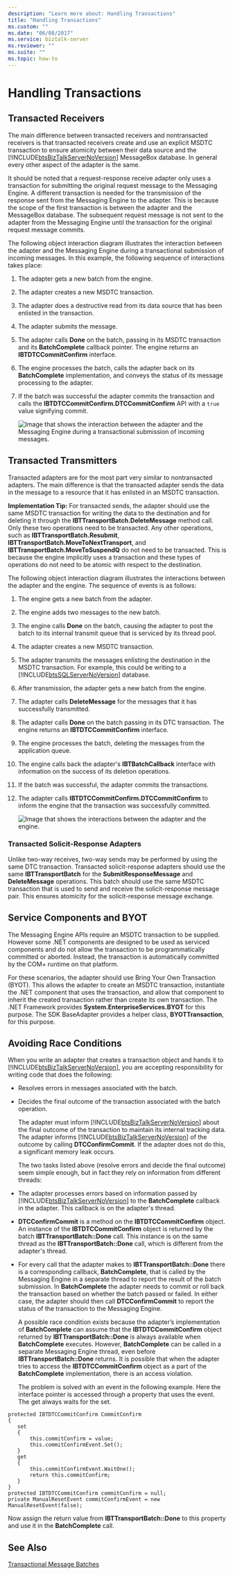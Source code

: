 ```yaml
---
description: "Learn more about: Handling Transactions"
title: "Handling Transactions"
ms.custom: ""
ms.date: "06/08/2017"
ms.service: biztalk-server
ms.reviewer: ""
ms.suite: ""
ms.topic: how-to
---
```

# Handling Transactions
## Transacted Receivers  
 The main difference between transacted receivers and nontransacted receivers is that transacted receivers create and use an explicit MSDTC transaction to ensure atomicity between their data source and the [!INCLUDE[btsBizTalkServerNoVersion](../includes/btsbiztalkservernoversion-md.md)] MessageBox database. In general every other aspect of the adapter is the same.  
  
 It should be noted that a request-response receive adapter only uses a transaction for submitting the original request message to the Messaging Engine. A different transaction is needed for the transmission of the response sent from the Messaging Engine to the adapter. This is because the scope of the first transaction is between the adapter and the MessageBox database. The subsequent request message is not sent to the adapter from the Messaging Engine until the transaction for the original request message commits.  
  
 The following object interaction diagram illustrates the interaction between the adapter and the Messaging Engine during a transactional submission of incoming messages. In this example, the following sequence of interactions takes place:  
  
1. The adapter gets a new batch from the engine.  
  
2. The adapter creates a new MSDTC transaction.  
  
3. The adapter does a destructive read from its data source that has been enlisted in the transaction.  
  
4. The adapter submits the message.  
  
5. The adapter calls **Done** on the batch, passing in its MSDTC transaction and its **BatchComplete** callback pointer. The engine returns an **IBTDTCCommitConfirm** interface.  
  
6. The engine processes the batch, calls the adapter back on its **BatchComplete** implementation, and conveys the status of its message processing to the adapter.  
  
7. If the batch was successful the adapter commits the transaction and calls the **IBTDTCCommitConfirm.DTCCommitConfirm** API with a `true` value signifying commit.  
  
   ![Image that shows the interaction between the adapter and the Messaging Engine during a transactional submission of incoming messages.](../core/media/transactedreceiver.gif "TransactedReceiver")  
  
## Transacted Transmitters  
 Transacted adapters are for the most part very similar to nontransacted adapters. The main difference is that the transacted adapter sends the data in the message to a resource that it has enlisted in an MSDTC transaction.  
  
 **Implementation Tip:** For transacted sends, the adapter should use the same MSDTC transaction for writing the data to the destination and for deleting it through the **IBTTransportBatch.DeleteMessage** method call. Only these two operations need to be transacted. Any other operations, such as **IBTTransportBatch.Resubmit**, **IBTTransportBatch.MoveToNextTransport**, and **IBTTransportBatch.MoveToSuspendQ** do not need to be transacted. This is because the engine implicitly uses a transaction and these types of operations do not need to be atomic with respect to the destination.  
  
 The following object interaction diagram illustrates the interactions between the adapter and the engine. The sequence of events is as follows:  
  
1. The engine gets a new batch from the adapter.  
  
2. The engine adds two messages to the new batch.  
  
3. The engine calls **Done** on the batch, causing the adapter to post the batch to its internal transmit queue that is serviced by its thread pool.  
  
4. The adapter creates a new MSDTC transaction.  
  
5. The adapter transmits the messages enlisting the destination in the MSDTC transaction. For example, this could be writing to a [!INCLUDE[btsSQLServerNoVersion](../includes/btssqlservernoversion-md.md)] database.  
  
6. After transmission, the adapter gets a new batch from the engine.  
  
7. The adapter calls **DeleteMessage** for the messages that it has successfully transmitted.  
  
8. The adapter calls **Done** on the batch passing in its DTC transaction. The engine returns an **IBTDTCCommitConfirm** interface.  
  
9. The engine processes the batch, deleting the messages from the application queue.  
  
10. The engine calls back the adapter's **IBTBatchCallback** interface with information on the success of its deletion operations.  
  
11. If the batch was successful, the adapter commits the transactions.  
  
12. The adapter calls **IBTDTCCommitConfirm.DTCCommitConfirm** to inform the engine that the transaction was successfully committed.  
  
    ![Image that shows the interactions between the adapter and the engine.](../core/media/transactedtransmitter.gif "Transactedtransmitter")  
  
### Transacted Solicit-Response Adapters  
 Unlike two-way receives, two-way sends may be performed by using the same DTC transaction. Transacted solicit-response adapters should use the same **IBTTransportBatch** for the **SubmitResponseMessage** and **DeleteMessage** operations. This batch should use the same MSDTC transaction that is used to send and receive the solicit-response message pair. This ensures atomicity for the solicit-response message exchange.  
  
## Service Components and BYOT  
 The Messaging Engine APIs require an MSDTC transaction to be supplied. However some .NET components are designed to be used as serviced components and do not allow the transaction to be programmatically committed or aborted. Instead, the transaction is automatically committed by the COM+ runtime on that platform.  
  
 For these scenarios, the adapter should use Bring Your Own Transaction (BYOT). This allows the adapter to create an MSDTC transaction, instantiate the .NET component that uses the transaction, and allow that component to inherit the created transaction rather than create its own transaction. The .NET Framework provides **System.EnterpriseServices.BYOT** for this purpose. The SDK BaseAdapter provides a helper class, **BYOTTransaction**, for this purpose.  
  
## Avoiding Race Conditions  
 When you write an adapter that creates a transaction object and hands it to [!INCLUDE[btsBizTalkServerNoVersion](../includes/btsbiztalkservernoversion-md.md)], you are accepting responsibility for writing code that does the following:  
  
- Resolves errors in messages associated with the batch.  
  
- Decides the final outcome of the transaction associated with the batch operation.  
  
  The adapter must inform [!INCLUDE[btsBizTalkServerNoVersion](../includes/btsbiztalkservernoversion-md.md)] about the final outcome of the transaction to maintain its internal tracking data. The adapter informs [!INCLUDE[btsBizTalkServerNoVersion](../includes/btsbiztalkservernoversion-md.md)] of the outcome by calling **DTCConfirmCommit**. If the adapter does not do this, a significant memory leak occurs.  
  
  The two tasks listed above (resolve errors and decide the final outcome) seem simple enough, but in fact they rely on information from different threads:  
  
- The adapter processes errors based on information passed by [!INCLUDE[btsBizTalkServerNoVersion](../includes/btsbiztalkservernoversion-md.md)] to the **BatchComplete** callback in the adapter. This callback is on the adapter's thread.  
  
- **DTCConfirmCommit** is a method on the **IBTDTCCommitConfirm** object. An instance of the **IBTDTCCommitConfirm** object is returned by the batch **IBTTransportBatch::Done** call. This instance is on the same thread as the **IBTTransportBatch::Done** call, which is different from the adapter's thread.  
  
- For every call that the adapter makes to **IBTTransportBatch::Done** there is a corresponding callback, **BatchComplete**, that is called by the Messaging Engine in a separate thread to report the result of the batch submission. In **BatchComplete** the adapter needs to commit or roll back the transaction based on whether the batch passed or failed. In either case, the adapter should then call **DTCConfirmCommit** to report the status of the transaction to the Messaging Engine.  
  
  A possible race condition exists because the adapter’s implementation of **BatchComplete** can assume that the **IBTDTCCommitConfirm** object returned by **IBTTransportBatch::Done** is always available when **BatchComplete** executes. However, **BatchComplete** can be called in a separate Messaging Engine thread, even before **IBTTransportBatch::Done** returns. It is possible that when the adapter tries to access the **IBTDTCCommitConfirm** object as a part of the **BatchComplete** implementation, there is an access violation.  
  
  The problem is solved with an event in the following example. Here the interface pointer is accessed through a property that uses the event. The get always waits for the set.  
  
```  
protected IBTDTCCommitConfirm CommitConfirm  
{  
   set  
   {  
       this.commitConfirm = value;  
       this.commitConfirmEvent.Set();  
   }  
   get  
   {  
       this.commitConfirmEvent.WaitOne();  
       return this.commitConfirm;  
   }  
}  
protected IBTDTCCommitConfirm commitConfirm = null;  
private ManualResetEvent commitConfirmEvent = new ManualResetEvent(false);  
```  
  
 Now assign the return value from **IBTTransportBatch::Done** to this property and use it in the **BatchComplete** call.  
  
## See Also  
 [Transactional Message Batches](../core/transactional-message-batches.md)
